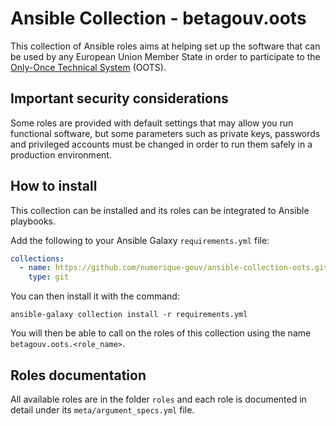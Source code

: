 # Ansible Collection - betagouv.oots

This collection of Ansible roles aims at helping set up the software that can be
used by any European Union Member State in order to participate to the
[Only-Once Technical
System](https://ec.europa.eu/digital-building-blocks/sites/display/OOTS/About+OOTS)
(OOTS).

## Important security considerations

Some roles are provided with default settings that may allow you run functional
software, but some parameters such as private keys, passwords and privileged
accounts must be changed in order to run them safely in a production
environment.

## How to install

This collection can be installed and its roles can be integrated to Ansible
playbooks.

Add the following to your Ansible Galaxy `requirements.yml` file:

```yaml
collections:
  - name: https://github.com/numerique-gouv/ansible-collection-oots.git
    type: git
```

You can then install it with the command:

    ansible-galaxy collection install -r requirements.yml

You will then be able to call on the roles of this collection using the name
`betagouv.oots.<role_name>`.

## Roles documentation

All available roles are in the folder `roles` and each role is documented in
detail under its `meta/argument_specs.yml` file.
